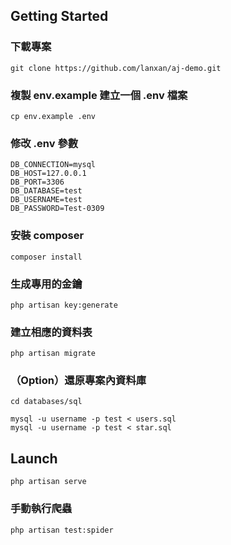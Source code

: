 ## Getting Started

### 下載專案
```
git clone https://github.com/lanxan/aj-demo.git
```

### 複製 env.example 建立一個 .env 檔案
```
cp env.example .env
```

### 修改 .env 參數
```
DB_CONNECTION=mysql
DB_HOST=127.0.0.1
DB_PORT=3306
DB_DATABASE=test
DB_USERNAME=test
DB_PASSWORD=Test-0309
```

### 安裝 composer
```
composer install
```

### 生成專用的金鑰
```
php artisan key:generate
```

### 建立相應的資料表
```
php artisan migrate
```

### （Option）還原專案內資料庫
```
cd databases/sql

mysql -u username -p test < users.sql
mysql -u username -p test < star.sql
```

## Launch
```
php artisan serve
```

### 手動執行爬蟲
```
php artisan test:spider
```

